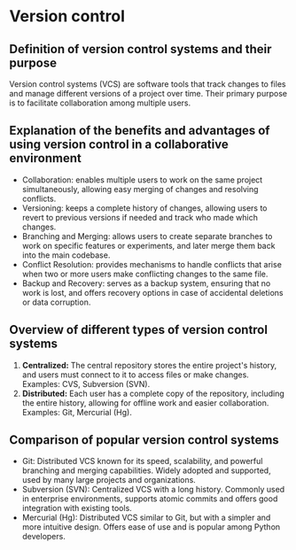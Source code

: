 # Version control

## Definition of version control systems and their purpose

Version control systems (VCS) are software tools that track changes to files and manage different versions of a project over time. Their primary purpose is to facilitate collaboration among multiple users.

## Explanation of the benefits and advantages of using version control in a collaborative environment

* Collaboration: enables multiple users to work on the same project simultaneously, allowing easy merging of changes and resolving conflicts.
* Versioning: keeps a complete history of changes, allowing users to revert to previous versions if needed and track who made which changes.
* Branching and Merging: allows users to create separate branches to work on specific features or experiments, and later merge them back into the main codebase.
* Conflict Resolution: provides mechanisms to handle conflicts that arise when two or more users make conflicting changes to the same file.
* Backup and Recovery: serves as a backup system, ensuring that no work is lost, and offers recovery options in case of accidental deletions or data corruption.

## Overview of different types of version control systems

1. **Centralized:** The central repository stores the entire project's history, and users must connect to it to access files or make changes. Examples: CVS, Subversion (SVN).
2. **Distributed:** Each user has a complete copy of the repository, including the entire history, allowing for offline work and easier collaboration. Examples: Git, Mercurial (Hg).

## Comparison of popular version control systems

- Git: Distributed VCS known for its speed, scalability, and powerful branching and merging capabilities. Widely adopted and supported, used by many large projects and organizations.
- Subversion (SVN): Centralized VCS with a long history. Commonly used in enterprise environments, supports atomic commits and offers good integration with existing tools.
- Mercurial (Hg): Distributed VCS similar to Git, but with a simpler and more intuitive design. Offers ease of use and is popular among Python developers.
